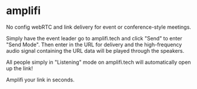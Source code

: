 # amplifi

No config webRTC and link delivery for event or conference-style meetings.

Simply have the event leader go to amplifi.tech and click "Send" to enter "Send Mode". Then enter in the URL for delivery and the high-frequency audio signal containing the URL data will be played through the speakers.

All people simply in "Listening" mode on amplifi.tech will automatically open up the link!

Amplifi your link in seconds.
